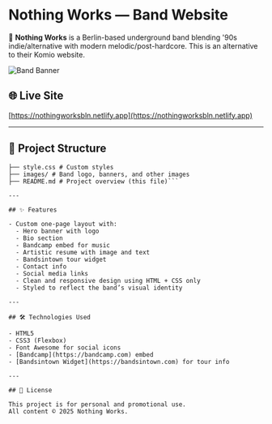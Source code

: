 # Nothing Works — Band Website

🎸 **Nothing Works** is a Berlin-based underground band blending '90s indie/alternative with modern melodic/post-hardcore. This is an alternative to their Komio website.

![Band Banner](images/banner-1.jpg)

## 🌐 Live Site
[https://nothingworksbln.netlify.app](https://nothingworksbln.netlify.app)

---

## 📁 Project Structure

``` ├── index.html # Main HTML file
├── style.css # Custom styles
├── images/ # Band logo, banners, and other images
├── README.md # Project overview (this file)```

---

## ✨ Features

- Custom one-page layout with:
  - Hero banner with logo
  - Bio section
  - Bandcamp embed for music
  - Artistic resume with image and text
  - Bandsintown tour widget
  - Contact info
  - Social media links
  - Clean and responsive design using HTML + CSS only
  - Styled to reflect the band’s visual identity

---

## 🛠 Technologies Used

- HTML5
- CSS3 (Flexbox)
- Font Awesome for social icons
- [Bandcamp](https://bandcamp.com) embed
- [Bandsintown Widget](https://bandsintown.com) for tour info

---

## 📄 License

This project is for personal and promotional use.  
All content © 2025 Nothing Works.
